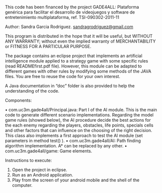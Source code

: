 This code has been financed by the project GADE4ALL: Plataforma genérica para facilitar el desarrollo de videojuegos y 
software de entretenimiento multiplataforma, ref. TSI-090302-2011-11


Author:  Sandra Garcia Rodriguez. <sandragrodriguez@gmail.com>
   
This program is distributed in the hope that it will be useful, but WITHOUT ANY WARRANTY; 
without even the implied warranty of MERCHANTABILITY or FITNESS FOR A PARTICULAR PURPOSE.

The package contains an eclipse project that implements an artificial intelligence module 
applied to a strategy game with some specific rules (read READMEfirst.pdf file). However, this module can be adapted to 
different games with other rules by modifying some methods of the JAVA files. You are free 
to reuse the code for your own interest.

A Java documentation in “doc” folder is also provided to help the understanding of the code.

Components:

•  com.uc3m.gade4all/Principal.java: Part I of the AI module. This is the main code to 
generate different scenario implementations. Regarding the model game rules (showed below), 
the AI procedure decide the best actions for the each enemy regarding the players, obstacles, 
life points, specials cells and other factors that can influence on the choosing of the right 
decision. This class also implements a first approach to test the AI module (set parameters in method test() ).
•	com.uc3m.gade4all/AI: Path finding algorithm implementation. A* can be replaced by any other.
•	com.uc3m.gade4all/game: Game elements.


Instructions to execute:

1)	Open the project in eclipse.
2)	Run as an Android application.
3)	Play from the screen of your android mobile and the shell of the computer.


